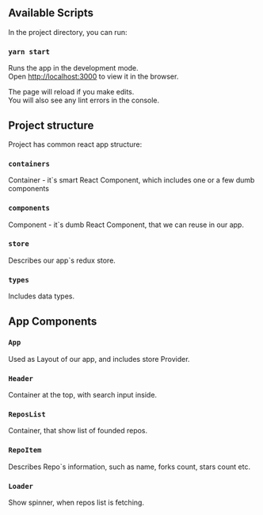 ## Available Scripts

In the project directory, you can run:

### `yarn start`

Runs the app in the development mode.<br />
Open [http://localhost:3000](http://localhost:3000) to view it in the browser.

The page will reload if you make edits.<br />
You will also see any lint errors in the console.

## Project structure

Project has common react app structure:

### `containers`

Container - it`s smart React Component, which includes one or a few dumb components

### `components`

Component - it`s dumb React Component, that we can reuse in our app.

### `store`

Describes our app`s redux store.

### `types`

Includes data types.

## App Components

### `App`

Used as Layout of our app, and includes store Provider.

### `Header`

Container at the top, with search input inside.

### `ReposList`

Container, that show list of founded repos.

### `RepoItem`

Describes Repo`s information, such as name, forks count, stars count etc.

### `Loader`

Show spinner, when repos list is fetching.
